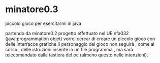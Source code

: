 # minatore0.3
piccolo gioco per esercitarmi in java

partendo da minatore0.2 progetto effettuato nel UE nfa032 (java:programmation objet) vorrei cercar di creare un piccolo gioco con delle interfacce grafiche.Il personaggio del gioco non seguirà , come al corso , delle istruzioni inserite in un file programma , ma sarà telecomandato dalla tastiera del pc (almeno questo nelle intenzioni).
